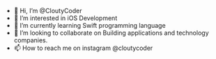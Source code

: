 - 👋 Hi, I’m @CloutyCoder
- 👀 I’m interested in iOS Development
- 🌱 I’m currently learning Swift programming language
- 💞️ I’m looking to collaborate on Building applications and technology companies.
- 📫 How to reach me on instagram @cloutycoder

<!---
CloutyCoder/CloutyCoder is a ✨ special ✨ repository because its `README.md` (this file) appears on your GitHub profile.
You can click the Preview link to take a look at your changes.
--->
